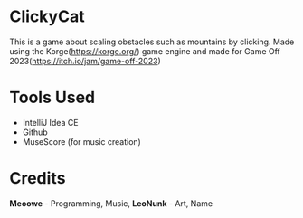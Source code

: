 # ClickyCat

This is a game about scaling obstacles such as mountains by clicking. Made using the Korge(https://korge.org/) game engine and made for Game Off 2023(https://itch.io/jam/game-off-2023)
# Tools Used
- IntelliJ Idea CE
- Github
- MuseScore (for music creation)


# Credits
**Meoowe** - Programming, Music,
**LeoNunk** - Art, Name

